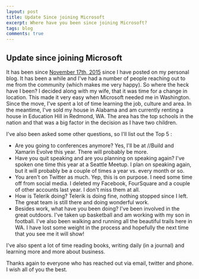 ```yaml
---
layout: post
title: Update Since joining Microsoft
excerpt: Where have you been since joining Microsoft?
tags: blog
comments: true
---
```


## Update since joining Microsoft

It has been since [November 17th, 2015](http://michaelcrump.net/next-stop-microsoft/) since I have posted on my personal blog. It has been a while and I've had a number of people reaching out to me from the community (which makes me very happy). So where the heck have I been? I decided along with my wife, that it was time for a change in location. This made it very easy when Microsoft needed me in Washington. Since the move, I've spent a lot of time learning the job, culture and area. In the meantime, I've sold my house in Alabama and am currently renting a house in Education Hill in Redmond, WA. The area has the top schools in the nation and that was a big factor in the decision as I have two children.  
 

I've also been asked some other questions, so I'll list out the Top 5 : 


* Are you going to conferences anymore? Yes, I'll be at //Build and Xamarin Evolve this year. There will probably be more.  
* Have you quit speaking and are you planning on speaking again? I've spoken one time this year at a Seattle Meetup. I plan on speaking again, but it will probably be a couple of times a year  vs. every month or so. 
* You aren't on Twitter as much. Yep, this is on purpose. I need some time off from social media. I deleted my Facebook, FourSquare and a couple of other accounts last year. I don't miss them at all. 
* How is Telerik doing? Telerik is doing fine, nothing stopped since I left. The great team is still there and doing wonderful work. 
* Besides work, what have you been doing? I've been involved in the great outdoors. I've taken up basketball and am working with my son in football. I've also been walking and running all the beautiful trails here in WA. I have lost some weight in the process and hopefully the next time that you see me it will show!


I've also spent a lot of time reading books, writing daily (in a journal) and learning more and more about business.
 

Thanks again to everyone who has reached out via email, twitter and phone. I wish all of you the best.